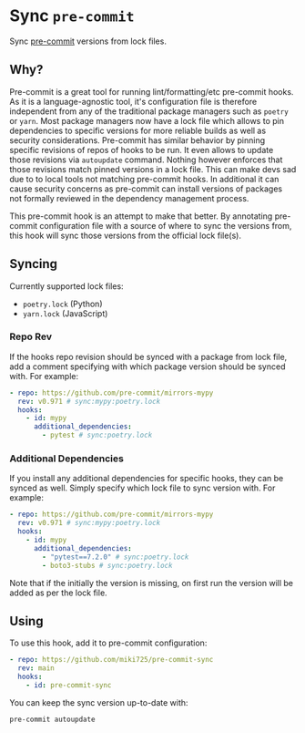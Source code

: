 # Sync `pre-commit`

Sync [pre-commit](https://pre-commit.com/) versions from lock files.

## Why?

Pre-commit is a great tool for running lint/formatting/etc pre-commit
hooks. As it is a language-agnostic tool, it's configuration file is
therefore independent from any of the traditional package managers such
as `poetry` or `yarn`. Most package managers now have a lock file which
allows to pin dependencies to specific versions for more reliable builds
as well as security considerations. Pre-commit has similar behavior by
pinning specific revisions of repos of hooks to be run. It even allows
to update those revisions via `autoupdate` command. Nothing however
enforces that those revisions match pinned versions in a lock file. This
can make devs sad due to to local tools not matching pre-commit hooks.
In additional it can cause security concerns as pre-commit can install
versions of packages not formally reviewed in the dependency management
process.

This pre-commit hook is an attempt to make that better. By annotating
pre-commit configuration file with a source of where to sync the
versions from, this hook will sync those versions from the official lock
file(s).

## Syncing

Currently supported lock files:

- `poetry.lock` (Python)
- `yarn.lock` (JavaScript)

### Repo Rev

If the hooks repo revision should be synced with a package from lock
file, add a comment specifying with which package version should be
synced with. For example:

```yaml
- repo: https://github.com/pre-commit/mirrors-mypy
  rev: v0.971 # sync:mypy:poetry.lock
  hooks:
    - id: mypy
      additional_dependencies:
        - pytest # sync:poetry.lock
```

### Additional Dependencies

If you install any additional dependencies for specific hooks,
they can be synced as well. Simply specify which lock file to sync version with.
For example:

```yaml
- repo: https://github.com/pre-commit/mirrors-mypy
  rev: v0.971 # sync:mypy:poetry.lock
  hooks:
    - id: mypy
      additional_dependencies:
        - "pytest==7.2.0" # sync:poetry.lock
        - boto3-stubs # sync:poetry.lock
```

Note that if the initially the version is missing, on first run the version
will be added as per the lock file.

## Using

To use this hook, add it to pre-commit configuration:

```yaml
- repo: https://github.com/miki725/pre-commit-sync
  rev: main
  hooks:
    - id: pre-commit-sync
```

You can keep the sync version up-to-date with:

```sh
pre-commit autoupdate
```
